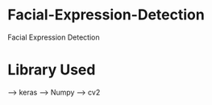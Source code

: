 # Facial-Expression-Detection

Facial Expression Detection 

# Library Used

--> keras
--> Numpy
--> cv2


